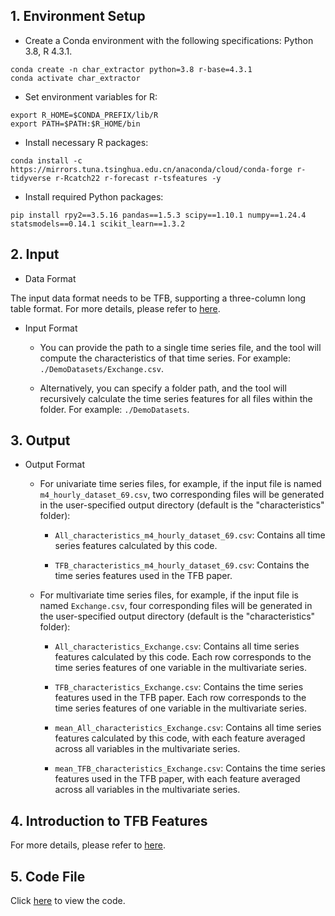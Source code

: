 ## 1. Environment Setup

- Create a Conda environment with the following specifications: Python 3.8, R 4.3.1.

```shell
conda create -n char_extractor python=3.8 r-base=4.3.1
conda activate char_extractor
```

- Set environment variables for R:

```shell
export R_HOME=$CONDA_PREFIX/lib/R
export PATH=$PATH:$R_HOME/bin
```

- Install necessary R packages:

```shell
conda install -c https://mirrors.tuna.tsinghua.edu.cn/anaconda/cloud/conda-forge r-tidyverse r-Rcatch22 r-forecast r-tsfeatures -y
```

- Install required Python packages:

```shell
pip install rpy2==3.5.16 pandas==1.5.3 scipy==1.10.1 numpy==1.24.4 statsmodels==0.14.1 scikit_learn==1.3.2
```



## 2. Input

- Data Format

The input data format needs to be TFB, supporting a three-column long table format. For more details, please refer to [here](https://github.com/decisionintelligence/TFB/blob/master/docs/tutorials/steps_to_evaluate_your_own_time_series.md).

- Input Format

  - You can provide the path to a single time series file, and the tool will compute the characteristics of that time series. For example: `./DemoDatasets/Exchange.csv`.

  - Alternatively, you can specify a folder path, and the tool will recursively calculate the time series features for all files within the folder. For example: `./DemoDatasets`.



## 3. Output

- Output Format

  - For univariate time series files, for example, if the input file is named `m4_hourly_dataset_69.csv`, two corresponding files will be generated in the user-specified output directory (default is the "characteristics" folder):

    - `All_characteristics_m4_hourly_dataset_69.csv`: Contains all time series features calculated by this code.

    - `TFB_characteristics_m4_hourly_dataset_69.csv`: Contains the time series features used in the TFB paper.

  - For multivariate time series files, for example, if the input file is named `Exchange.csv`, four corresponding files will be generated in the user-specified output directory (default is the "characteristics" folder):

    - `All_characteristics_Exchange.csv`: Contains all time series features calculated by this code. Each row corresponds to the time series features of one variable in the multivariate series.

    - `TFB_characteristics_Exchange.csv`: Contains the time series features used in the TFB paper. Each row corresponds to the time series features of one variable in the multivariate series.

    - `mean_All_characteristics_Exchange.csv`: Contains all time series features calculated by this code, with each feature averaged across all variables in the multivariate series.

    - `mean_TFB_characteristics_Exchange.csv`: Contains the time series features used in the TFB paper, with each feature averaged across all variables in the multivariate series.



## 4. Introduction to TFB Features

For more details, please refer to [here](https://github.com/decisionintelligence/TFB/blob/master/docs/tutorials/introduction_and_pseudocode_for_time_series_characteristics.md).



## 5. Code File

Click [here](https://github.com/decisionintelligence/TFB/tree/master/characteristics_extractor/Characteristics_Extractor.py) to view the code.
